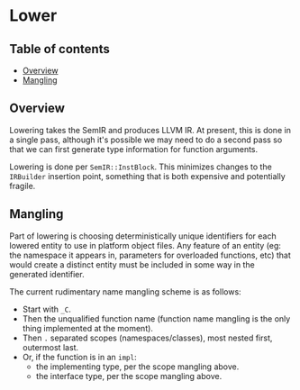 # Lower

<!--
Part of the Carbon Language project, under the Apache License v2.0 with LLVM
Exceptions. See /LICENSE for license information.
SPDX-License-Identifier: Apache-2.0 WITH LLVM-exception
-->

<!-- toc -->

## Table of contents

-   [Overview](#overview)
-   [Mangling](#mangling)

<!-- tocstop -->

## Overview

Lowering takes the SemIR and produces LLVM IR. At present, this is done in a
single pass, although it's possible we may need to do a second pass so that we
can first generate type information for function arguments.

Lowering is done per `SemIR::InstBlock`. This minimizes changes to the
`IRBuilder` insertion point, something that is both expensive and potentially
fragile.

## Mangling

Part of lowering is choosing deterministically unique identifiers for each
lowered entity to use in platform object files. Any feature of an entity (eg:
the namespace it appears in, parameters for overloaded functions, etc) that
would create a distinct entity must be included in some way in the generated
identifier.

The current rudimentary name mangling scheme is as follows:

-   Start with `_C`.
-   Then the unqualified function name (function name mangling is the only thing
    implemented at the moment).
-   Then `.` separated scopes (namespaces/classes), most nested first, outermost last.
-   Or, if the function is in an `impl`:
    -   the implementing type, per the scope mangling above.
    -   the interface type, per the scope mangling above.
